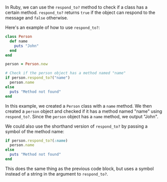 In Ruby, we can use the `respond_to?` method to check if a class has a certain method. `respond_to?` returns `true` if the object can respond to the message and `false` otherwise.

Here's an example of how to use `respond_to?`:

```ruby
class Person
  def name
    puts "John"
  end
end

person = Person.new

# Check if the person object has a method named "name"
if person.respond_to?("name")
  person.name
else
  puts "Method not found"
end
```

In this example, we created a `Person` class with a `name` method. We then created a `person` object and checked if it has a method named "name" using `respond_to?`. Since the `person` object has a `name` method, we output "John".

We could also use the shorthand version of `respond_to?` by passing a symbol of the method name:

```ruby
if person.respond_to?(:name)
  person.name
else
  puts "Method not found"
end
```

This does the same thing as the previous code block, but uses a symbol instead of a string in the argument to `respond_to?`.